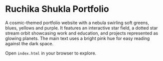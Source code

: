 # Ruchika Shukla Portfolio

A cosmic-themed portfolio website with a nebula swirling soft greens, blues, yellows and purple. It features an interactive star field, a dotted star stream orbit showcasing work and education, and projects represented as glowing planets. The main text uses a bright pink hue for easy reading against the dark space.

Open `index.html` in your browser to explore.
